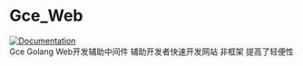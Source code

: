 # Gce_Web
[![Documentation](https://godoc.org/github.com/Linkangyis/Gce_Web?status.svg)](https://godoc.org/github.com/Linkangyis/Gce_Web) 
<br>
Gce Golang Web开发辅助中间件
辅助开发者快速开发网站
非框架 提高了轻便性
